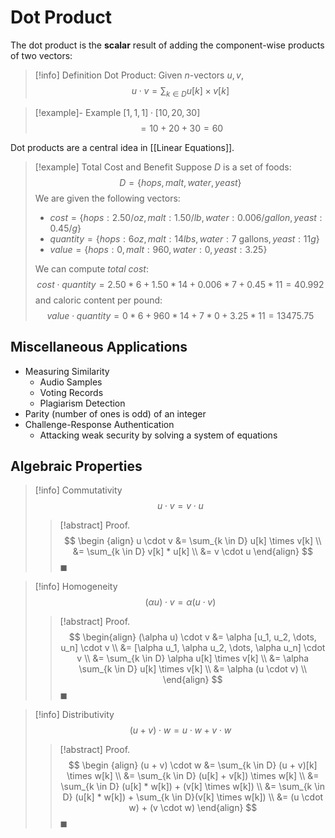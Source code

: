 # Dot Product

The dot product is the **scalar** result of adding the component-wise products of two vectors:

>[!info] Definition Dot Product:
>Given $n$-vectors $u, v$,
>$$
>u \cdot v = \sum_{k \in D} u[k] \times v[k]
>$$

>[!example]- Example $[1, 1, 1] \cdot [10, 20, 30]$
>$$
>= 10 + 20 + 30 = 60
>$$

Dot products are a central idea in [[Linear Equations]].

> [!example] Total Cost and Benefit
> Suppose $D$ is a set of foods:
> $$
> D = \{hops, malt, water, yeast\}
> $$
> We are given the following vectors:
> - $cost = \{hops : 2.50/oz, malt : 1.50/lb, water: 0.006/gallon, yeast: 0.45/g\}$
> - $quantity = \{hops: 6oz, malt: 14lbs, water: \text{7 gallons}, yeast: 11g\}$
> - $value = \{hops: 0, malt: 960, water: 0, yeast: 3.25\}$
>
> We can compute *total cost*:
> $$
> cost \cdot quantity = 2.50 * 6 + 1.50 * 14 + 0.006 * 7 + 0.45 * 11 = 40.992
> $$
> and caloric content per pound:
> $$
> value \cdot quantity = 0 * 6 + 960 * 14 + 7 * 0 + 3.25 * 11
> = 13475.75
> $$

## Miscellaneous Applications

- Measuring Similarity
	- Audio Samples
	- Voting Records
	- Plagiarism Detection
- Parity (number of ones is odd) of an integer
- Challenge-Response Authentication
	- Attacking weak security by solving a system of equations

## Algebraic Properties

> [!info] Commutativity
> $$
> u \cdot v = v \cdot u
> $$
> > [!abstract] Proof.
> > $$
> > \begin {align}
> > u \cdot v &= \sum_{k \in D} u[k] \times v[k] \\
> > &= \sum_{k \in D} v[k] * u[k] \\
> > &= v \cdot u
> > \end{align}
> > $$
> > $\blacksquare$
>

>[!info] Homogeneity
>$$
>(\alpha u) \cdot v = \alpha (u \cdot v)
>$$
>>[!abstract] Proof.
>>$$
>>\begin{align}
>>(\alpha u) \cdot v &= \alpha [u_1, u_2, \dots, u_n] \cdot v \\
>>&= [\alpha u_1, \alpha u_2, \dots, \alpha u_n] \cdot v \\
>>&= \sum_{k \in D} \alpha u[k] \times v[k] \\
>>&= \alpha \sum_{k \in D} u[k] \times v[k] \\
>>&= \alpha (u \cdot v) \\
>>\end{align}
>>$$
>>$\blacksquare$

>[!info] Distributivity
>$$
>(u + v) \cdot w = u \cdot w + v \cdot w
>$$
>> [!abstract] Proof.
>> $$
>> \begin {align}
>> (u + v) \cdot w &= \sum_{k \in D} (u + v)[k] \times w[k] \\
>> &= \sum_{k \in D} (u[k] + v[k]) \times w[k] \\
>> &= \sum_{k \in D} (u[k] * w[k]) + (v[k] \times w[k]) \\
>> &= \sum_{k \in D} (u[k] * w[k]) + \sum_{k \in D}(v[k] \times w[k]) \\
>> &= (u \cdot w) + (v \cdot w)
>> \end{align}
>> $$
>> $\blacksquare$

